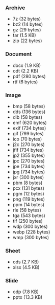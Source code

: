 ### Archive

  * 7z (32 bytes)
  * bz2 (14 bytes)
  * gz (29 bytes)
  * tar (1.5 KB)
  * zip (22 bytes)
### Document

  * docx (1.9 KB)
  * odt (2.2 KB)
  * pdf (280 bytes)
  * rtf (6 bytes)
### Image

  * bmp (58 bytes)
  * dds (136 bytes)
  * dib (58 bytes)
  * emf (620 bytes)
  * exif (734 bytes)
  * gif (799 bytes)
  * ico (70 bytes)
  * j2c (270 bytes)
  * jfif (734 bytes)
  * jp2 (355 bytes)
  * jpc (270 bytes)
  * jpe (734 bytes)
  * jpg (734 bytes)
  * jxr (300 bytes)
  * pbm (8 bytes)
  * pcx (131 bytes)
  * pgm (12 bytes)
  * png (119 bytes)
  * ppm (14 bytes)
  * rle (58 bytes)
  * tga (543 bytes)
  * tif (250 bytes)
  * wdp (300 bytes)
  * webp (228 bytes)
  * wmp (300 bytes)
### Sheet

  * ods (2.7 KB)
  * xlsx (4.5 KB)
### Slide

  * odp (7.8 KB)
  * pptx (13.3 KB)
